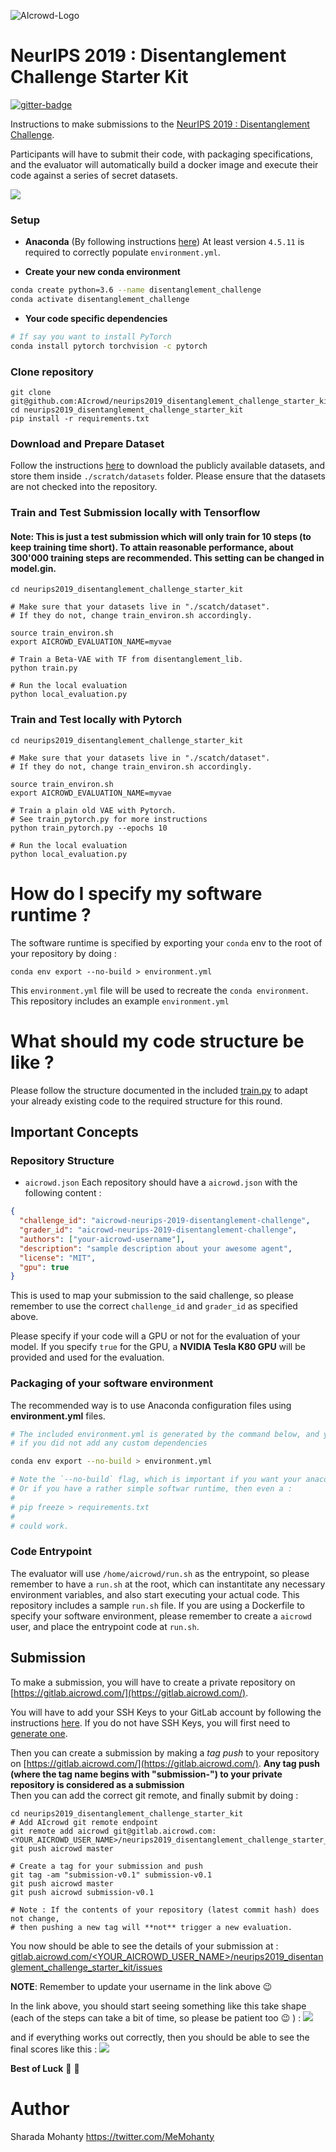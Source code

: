 ![AIcrowd-Logo](https://raw.githubusercontent.com/AIcrowd/AIcrowd/master/app/assets/images/misc/aicrowd-horizontal.png)

# NeurIPS 2019 : Disentanglement Challenge Starter Kit

[![gitter-badge](https://badges.gitter.im/AIcrowd-HQ/disentanglement_challenge.png)](http://gitter.im/AIcrowd-HQ/disentanglement_challenge)

Instructions to make submissions to the [NeurIPS 2019 : Disentanglement Challenge](https://www.aicrowd.com/challenges/neurips-2019-disentanglement-challenge).

Participants will have to submit their code, with packaging specifications, and the evaluator will automatically build a docker image and execute their code against a series of secret datasets.

![](https://i.imgur.com/zr8RUr1.gif)

### Setup

- **Anaconda** (By following instructions [here](https://www.anaconda.com/download)) At least version `4.5.11` is required to correctly populate `environment.yml`.

* **Create your new conda environment**

```sh
conda create python=3.6 --name disentanglement_challenge
conda activate disentanglement_challenge
```

* **Your code specific dependencies**

```sh
# If say you want to install PyTorch
conda install pytorch torchvision -c pytorch
```

### Clone repository

```
git clone git@github.com:AIcrowd/neurips2019_disentanglement_challenge_starter_kit.git
cd neurips2019_disentanglement_challenge_starter_kit
pip install -r requirements.txt
```

### Download and Prepare Dataset

Follow the instructions [here](https://github.com/google-research/disentanglement_lib#downloading-the-data-sets) to download the publicly available datasets, and store them inside `./scratch/datasets` folder. Please ensure that the datasets are not checked into the repository.

### Train and Test Submission locally with Tensorflow

#### Note: This is just a test submission which will only train for 10 steps (to keep training time short). To attain reasonable performance, about 300'000 training steps are recommended. This setting can be changed in model.gin.

```
cd neurips2019_disentanglement_challenge_starter_kit

# Make sure that your datasets live in "./scatch/dataset". 
# If they do not, change train_environ.sh accordingly. 

source train_environ.sh
export AICROWD_EVALUATION_NAME=myvae

# Train a Beta-VAE with TF from disentanglement_lib. 
python train.py

# Run the local evaluation
python local_evaluation.py
```

### Train and Test locally with Pytorch
```
cd neurips2019_disentanglement_challenge_starter_kit

# Make sure that your datasets live in "./scatch/dataset". 
# If they do not, change train_environ.sh accordingly. 

source train_environ.sh
export AICROWD_EVALUATION_NAME=myvae

# Train a plain old VAE with Pytorch. 
# See train_pytorch.py for more instructions
python train_pytorch.py --epochs 10

# Run the local evaluation
python local_evaluation.py
```

# How do I specify my software runtime ?

The software runtime is specified by exporting your `conda` env to the root
of your repository by doing :

```
conda env export --no-build > environment.yml
```

This `environment.yml` file will be used to recreate the `conda environment`. This repository includes an example `environment.yml`

# What should my code structure be like ?

Please follow the structure documented in the included [train.py](https://github.com/AIcrowd/neurips2019_disentanglement_challenge_starter_kit/blob/master/train.py) to adapt
your already existing code to the required structure for this round.

## Important Concepts

### Repository Structure

- `aicrowd.json`
  Each repository should have a `aicrowd.json` with the following content :

```json
{
  "challenge_id": "aicrowd-neurips-2019-disentanglement-challenge",
  "grader_id": "aicrowd-neurips-2019-disentanglement-challenge",
  "authors": ["your-aicrowd-username"],
  "description": "sample description about your awesome agent",
  "license": "MIT",
  "gpu": true
}
```

This is used to map your submission to the said challenge, so please remember to use the correct `challenge_id` and `grader_id` as specified above.

Please specify if your code will a GPU or not for the evaluation of your model. If you specify `true` for the GPU, a **NVIDIA Tesla K80 GPU** will be provided and used for the evaluation.

### Packaging of your software environment

The recommended way is to use Anaconda configuration files using **environment.yml** files.

```sh
# The included environment.yml is generated by the command below, and you do not need to run it again
# if you did not add any custom dependencies

conda env export --no-build > environment.yml

# Note the `--no-build` flag, which is important if you want your anaconda env to be replicable across all
# Or if you have a rather simple softwar runtime, then even a :
#
# pip freeze > requirements.txt
#
# could work.
```

### Code Entrypoint

The evaluator will use `/home/aicrowd/run.sh` as the entrypoint, so please remember to have a `run.sh` at the root, which can instantitate any necessary environment variables, and also start executing your actual code. This repository includes a sample `run.sh` file.
If you are using a Dockerfile to specify your software environment, please remember to create a `aicrowd` user, and place the entrypoint code at `run.sh`.

## Submission

To make a submission, you will have to create a private repository on [https://gitlab.aicrowd.com/](https://gitlab.aicrowd.com/).

You will have to add your SSH Keys to your GitLab account by following the instructions [here](https://docs.gitlab.com/ee/gitlab-basics/create-your-ssh-keys.html).
If you do not have SSH Keys, you will first need to [generate one](https://docs.gitlab.com/ee/ssh/README.html#generating-a-new-ssh-key-pair).

Then you can create a submission by making a _tag push_ to your repository on [https://gitlab.aicrowd.com/](https://gitlab.aicrowd.com/).
**Any tag push (where the tag name begins with "submission-") to your private repository is considered as a submission**  
Then you can add the correct git remote, and finally submit by doing :

```
cd neurips2019_disentanglement_challenge_starter_kit
# Add AIcrowd git remote endpoint
git remote add aicrowd git@gitlab.aicrowd.com:<YOUR_AICROWD_USER_NAME>/neurips2019_disentanglement_challenge_starter_kit.git
git push aicrowd master

# Create a tag for your submission and push
git tag -am "submission-v0.1" submission-v0.1
git push aicrowd master
git push aicrowd submission-v0.1

# Note : If the contents of your repository (latest commit hash) does not change,
# then pushing a new tag will **not** trigger a new evaluation.
```

You now should be able to see the details of your submission at :
[gitlab.aicrowd.com/<YOUR_AICROWD_USER_NAME>/neurips2019_disentanglement_challenge_starter_kit/issues](gitlab.aicrowd.com//<YOUR_AICROWD_USER_NAME>/neurips2019_disentanglement_challenge_starter_kit/issues)

**NOTE**: Remember to update your username in the link above :wink:

In the link above, you should start seeing something like this take shape (each of the steps can take a bit of time, so please be patient too :wink: ) :
![](https://i.imgur.com/69nf0Te.png)

and if everything works out correctly, then you should be able to see the final scores like this :
![](https://i.imgur.com/FPIqPKb.png)

**Best of Luck** :tada: :tada:

# Author

Sharada Mohanty <https://twitter.com/MeMohanty>
